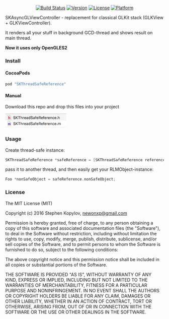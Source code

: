 
<p align="center">
<a href="https://travis-ci.org/stephenkopylov/SKThreadSafeReference"><img src="https://travis-ci.org/stephenkopylov/SKThreadSafeReference.svg" alt="Build Status"/></a>
<a href="http://cocoapods.org/pods/SKThreadSafeReference"><img src="https://img.shields.io/cocoapods/v/SKThreadSafeReference.svg?style=flat" alt="Version"/></a>
<a href="http://cocoapods.org/pods/SKThreadSafeReference"><img src="https://img.shields.io/cocoapods/l/SKThreadSafeReference.svg?style=flat" alt="License"/></a>  
<a href="http://cocoapods.org/pods/SKThreadSafeReference"><img src="https://img.shields.io/badge/platform-ios-brightgreen.svg?style=flat" alt="Platform"/></a>  
</p>

SKAsyncGLViewController - replacement for classical GLKit stack (GLKView + GLKViewController). 

It renders all your stuff in background GCD-thread and shows result on main thread.

**Now it uses only OpenGLES2**


### Install
#### CocoaPods
```ruby
pod "SKThreadSafeReference"
```

#### Manual
Download this repo and drop this files into your project

![Screenshot](misc/screen1.png)

### Usage
Create thread-safe instance:
``` objectiveC
SKThreadSafeReference *safeReference = [SKThreadSafeReference referenceWithThreadConfined:nonSafeRealmObject];
```

pass it to another thread, and then easily get your RLMObject-instance:
``` objectiveC
Foo *nonSafeObject = safeReference.nonSafeObject;
```


### License
The MIT License (MIT)

Copyright (c) 2016 Stephen Kopylov, newonxp@gmail.com

Permission is hereby granted, free of charge, to any person obtaining a copy of
this software and associated documentation files (the "Software"), to deal in
the Software without restriction, including without limitation the rights to
use, copy, modify, merge, publish, distribute, sublicense, and/or sell copies of
the Software, and to permit persons to whom the Software is furnished to do so,
subject to the following conditions:

The above copyright notice and this permission notice shall be included in all
copies or substantial portions of the Software.

THE SOFTWARE IS PROVIDED "AS IS", WITHOUT WARRANTY OF ANY KIND, EXPRESS OR
IMPLIED, INCLUDING BUT NOT LIMITED TO THE WARRANTIES OF MERCHANTABILITY, FITNESS
FOR A PARTICULAR PURPOSE AND NONINFRINGEMENT. IN NO EVENT SHALL THE AUTHORS OR
COPYRIGHT HOLDERS BE LIABLE FOR ANY CLAIM, DAMAGES OR OTHER LIABILITY, WHETHER
IN AN ACTION OF CONTRACT, TORT OR OTHERWISE, ARISING FROM, OUT OF OR IN
CONNECTION WITH THE SOFTWARE OR THE USE OR OTHER DEALINGS IN THE SOFTWARE.
